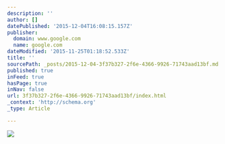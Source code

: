 ```yaml
---
description: ''
author: []
datePublished: '2015-12-04T16:08:15.157Z'
publisher:
  domain: www.google.com
  name: google.com
dateModified: '2015-11-25T01:18:52.533Z'
title: ''
sourcePath: _posts/2015-12-04-3f37b327-2f6e-4366-9926-71743aad13bf.md
published: true
inFeed: true
hasPage: true
inNav: false
url: 3f37b327-2f6e-4366-9926-71743aad13bf/index.html
_context: 'http://schema.org'
_type: Article

---
```

![](https://www.asme.org/getmedia/c2c8ea5a-b690-4ba7-92bb-34bd1432862b/book_guide_hero_books.aspx)